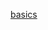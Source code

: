 [basics](https://www.analyticsvidhya.com/blog/2020/04/comprehensive-popular-deep-learning-interview-questions-answers/)   
